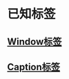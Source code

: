# 已知标签
## [Window标签](https://github.com/heweisheng/SOUITAG/blob/master/Window.md)
## [Caption标签](https://github.com/heweisheng/SOUITAG/blob/master/Caption.md)
